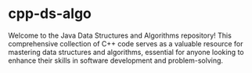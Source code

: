 # cpp-ds-algo
Welcome to the Java Data Structures and Algorithms repository! This comprehensive collection of C++ code serves as a valuable resource for mastering data structures and algorithms, essential for anyone looking to enhance their skills in software development and problem-solving.

